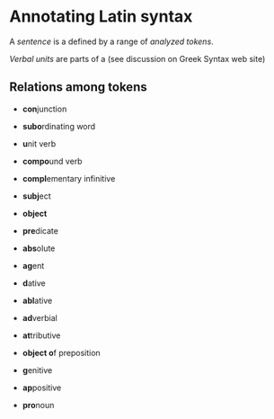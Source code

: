 # Annotating Latin syntax

A *sentence* is a defined by a range of *analyzed tokens*.

*Verbal units* are parts of a (see discussion on Greek Syntax web site)

## Relations among tokens

- **con**junction
- **subo**rdinating word

- **u**nit verb
- **compo**und verb
- **compl**ementary infinitive

- **subj**ect
- **object**
- **pre**dicate
- **abs**olute
- **ag**ent
- **d**ative
- **abl**ative
- **ad**verbial


- **at**tributive
- **object o**f preposition
- **g**enitive
- **ap**positive
- **pro**noun